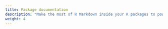 ```yaml
---
title: Package documentation
description: "Make the most of R Markdown inside your R packages to power your documentation."
weight: 4
---
```



